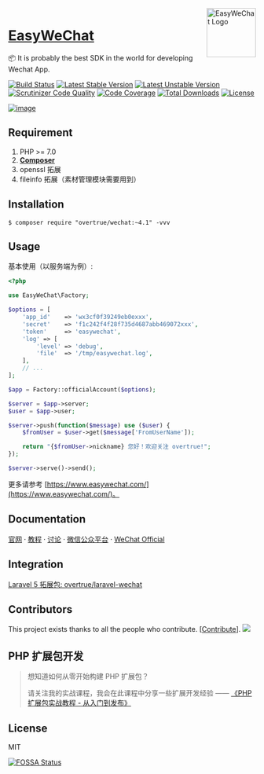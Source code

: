 <img align="right" width="100" src="https://user-images.githubusercontent.com/1472352/49656357-1e874080-fa78-11e8-80ea-69e2103345cf.png" alt="EasyWeChat Logo"/>

<h1 align="left"><a href="https://www.easywechat.com">EasyWeChat</a></h1>

📦 It is probably the best SDK in the world for developing Wechat App.

[![Build Status](https://travis-ci.org/overtrue/wechat.svg?branch=master)](https://travis-ci.org/overtrue/wechat) 
[![Latest Stable Version](https://poser.pugx.org/overtrue/wechat/v/stable.svg)](https://packagist.org/packages/overtrue/wechat) 
[![Latest Unstable Version](https://poser.pugx.org/overtrue/wechat/v/unstable.svg)](https://packagist.org/packages/overtrue/wechat)
[![Scrutinizer Code Quality](https://scrutinizer-ci.com/g/overtrue/wechat/badges/quality-score.png?b=master)](https://scrutinizer-ci.com/g/overtrue/wechat/?branch=master) 
[![Code Coverage](https://scrutinizer-ci.com/g/overtrue/wechat/badges/coverage.png?b=master)](https://scrutinizer-ci.com/g/overtrue/wechat/?branch=master) 
[![Total Downloads](https://poser.pugx.org/overtrue/wechat/downloads)](https://packagist.org/packages/overtrue/wechat) 
[![License](https://poser.pugx.org/overtrue/wechat/license)](https://packagist.org/packages/overtrue/wechat) 

[![image](https://user-images.githubusercontent.com/1472352/55847298-4fd56180-5b7b-11e9-99ef-8727a4ddcbe2.png)](https://e.coding.net/?utm_source=easywechat)

## Requirement

1. PHP >= 7.0
2. **[Composer](https://getcomposer.org/)**
3. openssl 拓展
4. fileinfo 拓展（素材管理模块需要用到）

## Installation

```shell
$ composer require "overtrue/wechat:~4.1" -vvv
```

## Usage

基本使用（以服务端为例）:

```php
<?php

use EasyWeChat\Factory;

$options = [
    'app_id'    => 'wx3cf0f39249eb0exxx',
    'secret'    => 'f1c242f4f28f735d4687abb469072xxx',
    'token'     => 'easywechat',
    'log' => [
        'level' => 'debug',
        'file'  => '/tmp/easywechat.log',
    ],
    // ...
];

$app = Factory::officialAccount($options);

$server = $app->server;
$user = $app->user;

$server->push(function($message) use ($user) {
    $fromUser = $user->get($message['FromUserName']);

    return "{$fromUser->nickname} 您好！欢迎关注 overtrue!";
});

$server->serve()->send();
```

更多请参考 [https://www.easywechat.com/](https://www.easywechat.com/)。

## Documentation

[官网](https://www.easywechat.com)  · [教程](https://www.easywechat.com/tutorials)  ·  [讨论](https://yike.io/)  ·  [微信公众平台](https://mp.weixin.qq.com/wiki)  ·  [WeChat Official](http://admin.wechat.com/wiki)

## Integration

[Laravel 5 拓展包: overtrue/laravel-wechat](https://github.com/overtrue/laravel-wechat)

## Contributors

This project exists thanks to all the people who contribute. [[Contribute](CONTRIBUTING.md)].
<a href="https://github.com/overtrue/wechat/graphs/contributors"><img src="https://opencollective.com/wechat/contributors.svg?width=890" /></a>


## PHP 扩展包开发

> 想知道如何从零开始构建 PHP 扩展包？
>
> 请关注我的实战课程，我会在此课程中分享一些扩展开发经验 —— [《PHP 扩展包实战教程 - 从入门到发布》](https://learnku.com/courses/creating-package)


## License

MIT


[![FOSSA Status](https://app.fossa.io/api/projects/git%2Bgithub.com%2Fovertrue%2Fwechat.svg?type=large)](https://app.fossa.io/projects/git%2Bgithub.com%2Fovertrue%2Fwechat?ref=badge_large)
